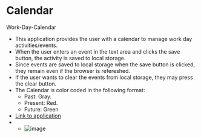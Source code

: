 # Calendar
Work-Day-Calendar

- This application provides the user with a calendar to manage work day activities/events.
- When the user enters an event in the text area and clicks the save button, the activity is saved to local storage.
- Since events are saved to local storage when the save button is clicked, they remain even if the browser is refereshed.
- If the user wants to clear the events from local storage, they may press the clear button.
- The Calendar is color coded in the following format:
  - Past: Gray.
  - Present: Red.
  - Future: Green
- [Link to application](https://joesmall37.github.io/Calendar/)
- - ![image](https://user-images.githubusercontent.com/63420051/110222212-a26e4400-7e9e-11eb-926d-beb66d493ace.png)


